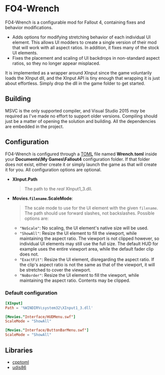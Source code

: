 # FO4-Wrench

FO4-Wrench is a configurable mod for Fallout 4, containing fixes and behavior
modifications.

* Adds options for modifying stretching behavior of each individual UI element.
  This allows UI modders to create a single version of their mod that will work
  with all aspect ratios. In addition, it fixes many of the stock UI elements.
* Fixes the placement and scaling of UI backdrops in non-standard aspect ratios,
  so they no longer appear misplaced.

It is implemented as a wrapper around XInput since the game voluntarily loads
the XInput dll, and the XInput API is tiny enough that wrapping it is just about
effortless. Simply drop the dll in the game folder to get started.

## Building

MSVC is the only supported compiler, and Visual Studio 2015 *may* be required as
I've made no effort to support older versions. Compiling should just be a matter
of opening the solution and building. All the dependencies are embedded in the
project.

## Configuration

FO4-Wrench is configured through a [TOML](/toml-lang/toml) file named
**Wrench.toml** inside your **Documents\My Games\Fallout4** configuration
folder. If that folder does not exist, either create it or simply launch the
game as that will create it for you. All configuration options are optional.

* **XInput.Path**
  > The path to the *real* XInput1_3.dll.

* **Movies.`filename`.ScaleMode**:
  > The scale mode to use for the UI element with the given `filename`. The path
    should use forward slashes, not backslashes. Possible options are:

    * `"NoScale"`: No scaling, the UI element's native size will be used.
    * `"ShowAll"`: Resize the UI element to fill the viewport, while maintaining
      the aspect ratio. The viewport is not clipped however, so individual UI
      elements may still use the full size. The default HUD for example uses the
      entire viewport area, while the default fader clip does not.
    * `"ExactFit"`: Resize the UI element, disregarding the aspect ratio. If the
      clip's aspect ratio is not the same as that of the viewport, it will be
      stretched to cover the viewport.
    * `"NoBorder"`: Resize the UI element to fill the viewport, while
      maintaining the aspect ratio. Contents may be clipped.

### Default configuration

```toml
[XInput]
Path = '%WINDIR%\system32\XInput1_3.dll'

[Movies."Interface/HUDMenu.swf"]
ScaleMode = "ShowAll"

[Movies."Interface/ButtonBarMenu.swf"]
ScaleMode = "ShowAll"
```

## Libraries

* [cpptoml](/skystrife/cpptoml)
* [udis86](/vmt/udis86)
